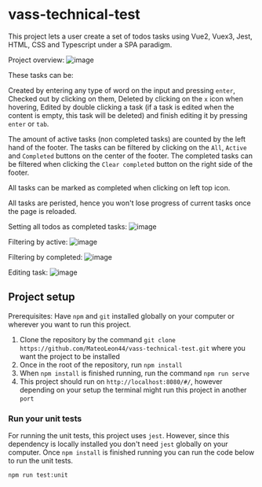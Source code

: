 # vass-technical-test

This project lets a user create a set of todos tasks using Vue2, Vuex3, Jest, HTML, CSS and Typescript under a SPA paradigm.

Project overview:
![image](https://user-images.githubusercontent.com/30735098/168645971-1dee5764-96eb-432f-b89f-9bc856012202.png)

These tasks can be:

Created by entering any type of word on the input and pressing `enter`,
Checked out by clicking on them,
Deleted by clicking on the `x` icon when hovering,
Edited by double clicking a task (if a task is edited when the content is empty, this task will be deleted) and finish editing it by pressing `enter` or `tab`.

The amount of active tasks (non completed tasks) are counted by the left hand of the footer.
The tasks can be filtered by clicking on the `All`, `Active` and `Completed` buttons on the center of the footer.
The completed tasks can be filtered when clicking the `Clear completed` button on the right side of the footer.

All tasks can be marked as completed when clicking on left top icon.

All tasks are peristed, hence you won't lose progress of current tasks once the page is reloaded.

Setting all todos as completed tasks:
![image](https://user-images.githubusercontent.com/30735098/168646046-dd42dcee-53c8-4ac9-9b96-78003f3091e3.png)

Filtering by active:
![image](https://user-images.githubusercontent.com/30735098/168646181-27009ce1-3522-412e-8fe0-8e842f0412ec.png)

Filtering by completed:
![image](https://user-images.githubusercontent.com/30735098/168646206-0f7d6500-3edd-4e0f-8357-5965594b8663.png)

Editing task:
![image](https://user-images.githubusercontent.com/30735098/168646258-544a4ce0-4f6d-4447-a1f7-fd7dc8e4e37e.png)

## Project setup
Prerequisites: Have `npm` and `git` installed globally on your computer or wherever you want to run this project.

1. Clone the repository by the command `git clone https://github.com/MateoLeon44/vass-technical-test.git` where you want the project to be installed
2. Once in the root of the repository, run ``` npm install ```
3. When `npm install` is finished running, run the command `npm run serve`
4. This project should run on `http://localhost:8080/#/`, however depending on your setup the terminal might run this project in another `port`

### Run your unit tests
For running the unit tests, this project uses `jest`. However, since this dependency is locally installed you don't need `jest` globally on your computer.
Once `npm install` is finished running you can run the code below to run the unit tests.
```
npm run test:unit
```
